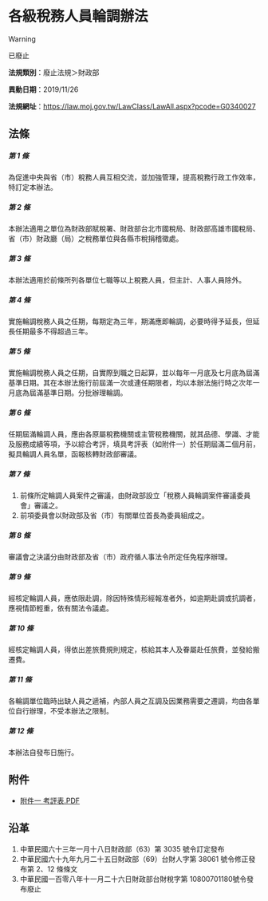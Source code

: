 # 各級稅務人員輪調辦法


> [!WARNING]
> 已廢止


**法規類別**：廢止法規＞財政部

**異動日期**：2019/11/26  

**法規網址**：https://law.moj.gov.tw/LawClass/LawAll.aspx?pcode=G0340027



## 法條
##### 第 1 條
為促進中央與省（市）稅務人員互相交流，並加強管理，提高稅務行政工作效率，特訂定本辦法。

##### 第 2 條
本辦法適用之單位為財政部賦稅署、財政部台北市國稅局、財政部高雄市國稅局、省（市）財政廳（局）之稅務單位與各縣市稅捐稽徵處。

##### 第 3 條
本辦法適用於前條所列各單位七職等以上稅務人員，但主計、人事人員除外。

##### 第 4 條
實施輪調稅務人員之任期，每期定為三年，期滿應即輪調，必要時得予延長，但延長任期最多不得超過三年。

##### 第 5 條
實施輪調稅務人員之任期，自實際到職之日起算，並以每年一月底及七月底為屆滿基準日期。其在本辦法施行前屆滿一次或連任期限者，均以本辦法施行時之次年一月底為屆滿基準日期。分批辦理輪調。

##### 第 6 條
任期屆滿輪調人員，應由各原屬稅務機關或主管稅務機關，就其品德、學識、才能及服務成績等項，予以綜合考評，填具考評表（如附件一）於任期屆滿二個月前，擬具輪調人員名單，函報核轉財政部審議。

##### 第 7 條
1. 前條所定輪調人員案件之審議，由財政部設立「稅務人員輪調案件審議委員會」審議之。
1. 前項委員會以財政部及省（市）有關單位首長為委員組成之。

##### 第 8 條
審議會之決議分由財政部及省（市）政府循人事法令所定任免程序辦理。

##### 第 9 條
經核定輪調人員，應依限赴調，除因特殊情形經報准者外，如逾期赴調或抗調者，應視情節輕重，依有關法令議處。

##### 第 10 條
經核定輪調人員，得依出差旅費規則規定，核給其本人及眷屬赴任旅費，並發給搬遷費。

##### 第 11 條
各輪調單位臨時出缺人員之遞補，內部人員之互調及因業務需要之遷調，均由各單位自行辦理，不受本辦法之限制。

##### 第 12 條
本辦法自發布日施行。
## 附件
* [附件一  考評表.PDF](https://law.moj.gov.tw/LawClass/LawGetFile.ashx?FileId=0000216183)
## 沿革
1. 中華民國六十三年一月十八日財政部（63）第 3035 號令訂定發布
1. 中華民國六十九年九月二十五日財政部（69）台財人字第 38061  號令修正發布第 2、12  條條文
1. 中華民國一百零八年十一月二十六日財政部台財稅字第 10800701180號令發布廢止
